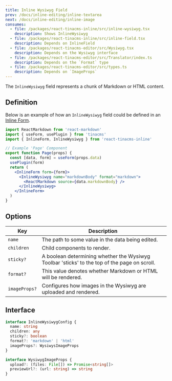 ```yaml
---
title: Inline Wysiwyg Field
prev: /docs/inline-editing/inline-textarea
next: /docs/inline-editing/inline-image
consumes:
  - file: /packages/react-tinacms-inline/src/inline-wysiwyg.tsx
    description: Shows InlineWysiwyg
  - file: /packages/react-tinacms-inline/src/inline-field.tsx
    description: Depends on InlineField
  - file: /packages/react-tinacms-editor/src/Wysiwyg.tsx
    description: Depends on the Wysiwyg interface
  - file: /packages/react-tinacms-editor/src/Translator/index.ts
    description: Depends on the `Format` type
  - file: /packages/react-tinacms-editor/src/types.ts
    description: Depends on `ImageProps`
---
```

The `InlineWysiwyg` field represents a chunk of Markdown or HTML content.

## Definition

Below is an example of how an `InlineWysiwyg` field could be defined in an [Inline Form](/docs/inline-editing).

```jsx
import ReactMarkdown from 'react-markdown'
import { useForm, usePlugin } from 'tinacms'
import { InlineForm, InlineWysiwyg } from 'react-tinacms-inline'

// Example 'Page' Component
export function Page(props) {
  const [data, form] = useForm(props.data)
  usePlugin(form)
  return (
    <InlineForm form={form}>
      <InlineWysiwyg name="markdownBody" format="markdown">
        <ReactMarkdown source={data.markdownBody} />
      </InlineWysiwyg>
    </InlineForm>
  )
}
```

## Options

| Key | Description |
| --- | --- |
| `name` | The path to some value in the data being edited. |
| `children` | Child components to render. |
| `sticky?` | A boolean determining whether the Wysiwyg Toolbar 'sticks' to the top of the page on scroll. |
| `format?` | This value denotes whether Markdown or HTML will be rendered. |
| `imageProps?` | Configures how images in the Wysiwyg are uploaded and rendered. |

## Interface

```typescript
interface InlineWysiwygConfig {
  name: string
  children: any
  sticky?: boolean
  format?: 'markdown' | 'html'
  imageProps?: WysiwysImageProps
}

interface WysiwygImageProps {
  upload?: (files: File[]) => Promise<string[]>
  previewUrl?: (url: string) => string
}
```

<!-- TODO: Add better explanation (or example) of how to work with the Image Props -->
